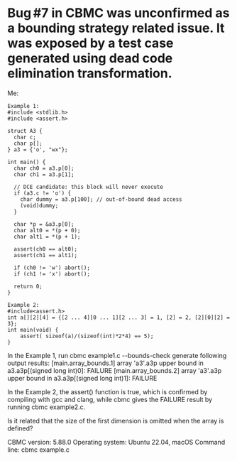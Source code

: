 # Bug #7 in CBMC was unconfirmed as a bounding strategy related issue. It was exposed by a test case generated using dead code elimination transformation. 

Me:

```
Example 1:
#include <stdlib.h>
#include <assert.h>

struct A3 {
  char c;
  char p[];
} a3 = {'o', "wx"};

int main() {
  char ch0 = a3.p[0];
  char ch1 = a3.p[1];

  // DCE candidate: this block will never execute
  if (a3.c != 'o') {
    char dummy = a3.p[100]; // out-of-bound dead access
    (void)dummy;
  }

  char *p = &a3.p[0];
  char alt0 = *(p + 0);
  char alt1 = *(p + 1);

  assert(ch0 == alt0);
  assert(ch1 == alt1);

  if (ch0 != 'w') abort();
  if (ch1 != 'x') abort();

  return 0;
}
```
```
Example 2:
#include<assert.h>
int a[][2][4] = {[2 ... 4][0 ... 1][2 ... 3] = 1, [2] = 2, [2][0][2] = 3};
int main(void) {
	assert( sizeof(a)/(sizeof(int)*2*4) == 5);
}
```

In the Example 1, run  cbmc example1.c --bounds-check generate following output results:
[main.array_bounds.1] array 'a3'.a3p upper bound in a3.a3p[(signed long int)0]: FAILURE
[main.array_bounds.2] array 'a3'.a3p upper bound in a3.a3p[(signed long int)1]: FAILURE

In the Example 2, the assert() function is true, which is confirmed by compiling with gcc and clang,
while cbmc gives the FAILURE result by running cbmc example2.c.

Is it related that the size of the first dimension is omitted when the array is defined?

CBMC version: 5.88.0
Operating system: Ubuntu 22.04, macOS
Command line: cbmc example.c



